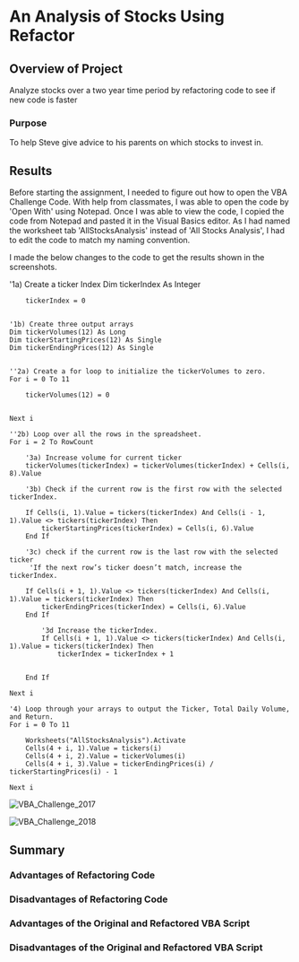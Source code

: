 # An Analysis of Stocks Using Refactor
## Overview of Project

Analyze stocks over a two year time period by refactoring code to see if new code is faster

### Purpose

To help Steve give advice to his parents on which stocks to invest in.

## Results
Before starting the assignment, I needed to figure out how to open the VBA Challenge Code.  With help from classmates, I was able to open the code by 'Open With' using Notepad.  Once I was able to view the code, I copied the code from Notepad and pasted it in the Visual Basics editor.  As I had named the worksheet tab 'AllStocksAnalysis' instead of 'All Stocks Analysis', I had to edit the code to match my naming convention.  

I made the below changes to the code to get the results shown in the screenshots.

'1a) Create a ticker Index
    Dim tickerIndex As Integer
    
        tickerIndex = 0
        

    '1b) Create three output arrays
    Dim tickerVolumes(12) As Long
    Dim tickerStartingPrices(12) As Single
    Dim tickerEndingPrices(12) As Single
    
    
    ''2a) Create a for loop to initialize the tickerVolumes to zero.
    For i = 0 To 11
        
        tickerVolumes(12) = 0
        
    
    Next i
    
    ''2b) Loop over all the rows in the spreadsheet.
    For i = 2 To RowCount
    
        '3a) Increase volume for current ticker
        tickerVolumes(tickerIndex) = tickerVolumes(tickerIndex) + Cells(i, 8).Value
        
        '3b) Check if the current row is the first row with the selected tickerIndex.
        
        If Cells(i, 1).Value = tickers(tickerIndex) And Cells(i - 1, 1).Value <> tickers(tickerIndex) Then
            tickerStartingPrices(tickerIndex) = Cells(i, 6).Value
        End If
        
        '3c) check if the current row is the last row with the selected ticker
         'If the next row’s ticker doesn’t match, increase the tickerIndex.
         
        If Cells(i + 1, 1).Value <> tickers(tickerIndex) And Cells(i, 1).Value = tickers(tickerIndex) Then
            tickerEndingPrices(tickerIndex) = Cells(i, 6).Value
        End If

            '3d Increase the tickerIndex.
            If Cells(i + 1, 1).Value <> tickers(tickerIndex) And Cells(i, 1).Value = tickers(tickerIndex) Then
                tickerIndex = tickerIndex + 1
            
            
        End If
    
    Next i
    
    '4) Loop through your arrays to output the Ticker, Total Daily Volume, and Return.
    For i = 0 To 11
        
        Worksheets("AllStocksAnalysis").Activate
        Cells(4 + i, 1).Value = tickers(i)
        Cells(4 + i, 2).Value = tickerVolumes(i)
        Cells(4 + i, 3).Value = tickerEndingPrices(i) / tickerStartingPrices(i) - 1
        
    Next i

![VBA_Challenge_2017](https://user-images.githubusercontent.com/95720986/147861568-24bf731a-54dc-4e4a-bf92-1d9ede9e19da.png)


![VBA_Challenge_2018](https://user-images.githubusercontent.com/95720986/147861571-1e07888b-0e96-4629-80b6-8f6173c0ca32.png)


## Summary
### Advantages of Refactoring Code


### Disadvantages of Refactoring Code


### Advantages of the Original and Refactored VBA Script


### Disadvantages of the Original and Refactored VBA Script
